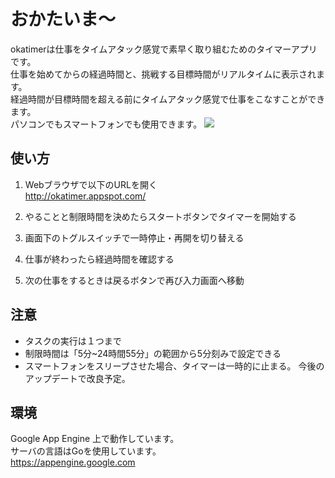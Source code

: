 # おかたいま〜
okatimerは仕事をタイムアタック感覚で素早く取り組むためのタイマーアプリです。  
仕事を始めてからの経過時間と、挑戦する目標時間がリアルタイムに表示されます。  
経過時間が目標時間を超える前にタイムアタック感覚で仕事をこなすことができます。  
パソコンでもスマートフォンでも使用できます。
![](http://cloud.github.com/downloads/yokano/okatimer/using.jpg)

## 使い方
1. Webブラウザで以下のURLを開く  
<http://okatimer.appspot.com/>

2. やることと制限時間を決めたらスタートボタンでタイマーを開始する

3. 画面下のトグルスイッチで一時停止・再開を切り替える

4. 仕事が終わったら経過時間を確認する

5. 次の仕事をするときは戻るボタンで再び入力画面へ移動

## 注意
* タスクの実行は１つまで
* 制限時間は「5分~24時間55分」の範囲から5分刻みで設定できる
* スマートフォンをスリープさせた場合、タイマーは一時的に止まる。
今後のアップデートで改良予定。

## 環境
Google App Engine 上で動作しています。  
サーバの言語はGoを使用しています。  
<https://appengine.google.com>